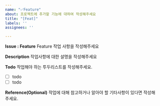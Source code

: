 ```yaml
---
name: "✅Feature"
about: 프로젝트에 추가할 기능에 대하여 작성해주세요
title: "[Feat]"
labels: ''
assignees: ''

---
```


**Issue : Feature**
Feature 작업 사항을 작성해주세요

**Description**
작업사항에 대한 설명을 작성해주세요


**Todo**
작업해야 하는 투두리스트를 작성해주세요.
- [ ] todo
- [ ] todo

**Reference(Optional)**
작업에 대해 참고하거나 알아야 할 기타사항이 있다면 작성해주세요.

